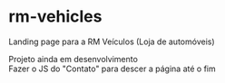 # rm-vehicles

Landing page para a RM Veículos (Loja de automóveis)

Projeto ainda em desenvolvimento <br> Fazer o JS do "Contato" para descer a página até o fim
